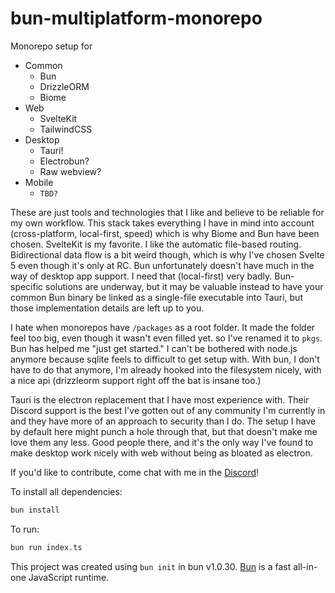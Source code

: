 # bun-multiplatform-monorepo

Monorepo setup for 

- Common
  - Bun
  - DrizzleORM
  - Biome
- Web
  - SvelteKit
  - TailwindCSS
- Desktop
  - Tauri!
  - Electrobun?
  - Raw webview?
- Mobile
  - `TBD?`
  
These are just tools and technologies that I like and believe to be reliable for my own workflow. 
This stack takes everything I have in mind into account (cross-platform, local-first, speed) which is why Biome and Bun have been chosen. 
SvelteKit is my favorite. I like the automatic file-based routing. Bidirectional data flow is a bit weird though, which is why I've chosen Svelte 5 even though it's only at RC.
Bun unfortunately doesn't have much in the way of desktop app support. I need that (local-first) very badly. Bun-specific solutions are underway, but it may be valuable instead to have your common Bun binary be linked as a single-file executable into Tauri, but those implementation details are left up to you.

I hate when monorepos have `/packages` as a root folder. It made the folder feel too big, even though it wasn't even filled yet. so I've renamed it to `pkgs`. 
Bun has helped me "just get started." I can't be bothered with node.js anymore because sqlite feels to difficult to get setup with. With bun, I don't have to do that anymore, I'm already hooked into the filesystem nicely, with a nice api (drizzleorm support right off the bat is insane too.)

Tauri is the electron replacement that I have most experience with. Their Discord support is the best I've gotten out of any community I'm currently in and they have more of an approach to security than I do. The setup I have by default here might punch a hole through that, but that doesn't make me love them any less. Good people there, and it's the only way I've found to make desktop work nicely with web without being as bloated as electron.

If you'd like to contribute, come chat with me in the [Discord](https://discord.gg/tg9ph67zTh)!

To install all dependencies:

```bash
bun install
```

To run:

```bash
bun run index.ts
```

This project was created using `bun init` in bun v1.0.30. [Bun](https://bun.sh) is a fast all-in-one JavaScript runtime.
